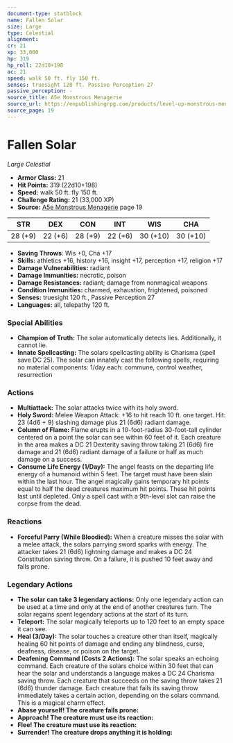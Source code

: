 ```yaml
---
document-type: statblock
name: Fallen Solar
size: Large
type: Celestial
alignment: 
cr: 21
xp: 33,000
hp: 319
hp_roll: 22d10+198
ac: 21
speed: walk 50 ft. fly 150 ft.
senses: truesight 120 ft. Passive Perception 27
passive_perception: -
source_title: A5e Monstrous Menagerie
source_url: https://enpublishingrpg.com/products/level-up-monstrous-menagerie-a5e
source_page: 19
---
```


# Fallen Solar

*Large* *Celestial*

- **Armor Class:** 21
- **Hit Points:** 319 (22d10+198)
- **Speed:** walk 50 ft. fly 150 ft.
- **Challenge Rating:** 21 (33,000 XP)
- **Source:** [A5e Monstrous Menagerie](https://enpublishingrpg.com/products/level-up-monstrous-menagerie-a5e) page 19

| STR | DEX | CON | INT | WIS | CHA |
| --- | --- | --- | --- | --- | --- |
| 28 (+9) | 22 (+6) | 28 (+9) | 22 (+6) | 30 (+10) | 30 (+10) |

- **Saving Throws**: Wis +0, Cha +17
- **Skills:** athletics +16, history +16, insight +17, perception +17, religion +17
- **Damage Vulnerabilities:** radiant
- **Damage Immunities:** necrotic, poison
- **Damage Resistances:** radiant; damage from nonmagical weapons
- **Condition Immunities:** charmed, exhaustion, frightened, poisoned
- **Senses:** truesight 120 ft., Passive Perception 27
- **Languages:** all, telepathy 120 ft.

### Special Abilities

- **Champion of Truth:** The solar automatically detects lies. Additionally, it cannot lie.
- **Innate Spellcasting:** The solars spellcasting ability is Charisma (spell save DC 25). The solar can innately cast the following spells, requiring no material components: 1/day each: commune, control weather, resurrection

### Actions

- **Multiattack:** The solar attacks twice with its holy sword.
- **Holy Sword:** Melee Weapon Attack: +16 to hit  reach 10 ft.  one target. Hit: 23 (4d6 + 9) slashing damage plus 21 (6d6) radiant damage.
- **Column of Flame:** Flame erupts in a 10-foot-radius  30-foot-tall cylinder centered on a point the solar can see within 60 feet of it. Each creature in the area makes a DC 21 Dexterity saving throw  taking 21 (6d6) fire damage and 21 (6d6) radiant damage of a failure  or half as much damage on a success.
- **Consume Life Energy (1/Day):** The angel feasts on the departing life energy of a humanoid within 5 feet. The target must have been slain within the last hour. The angel magically gains temporary hit points equal to half the dead creatures maximum hit points. These hit points last until depleted. Only a spell cast with a 9th-level slot can raise the corpse from the dead.

### Reactions

- **Forceful Parry (While Bloodied):** When a creature misses the solar with a melee attack, the solars parrying sword sparks with energy. The attacker takes 21 (6d6) lightning damage and makes a DC 24 Constitution saving throw. On a failure, it is pushed 10 feet away and falls prone.



### Legendary Actions

- **The solar can take 3 legendary actions:** Only one legendary action can be used at a time and only at the end of another creatures turn. The solar regains spent legendary actions at the start of its turn.
- **Teleport:** The solar magically teleports up to 120 feet to an empty space it can see.
- **Heal (3/Day):** The solar touches a creature other than itself, magically healing 60 hit points of damage and ending any blindness, curse, deafness, disease, or poison on the target.
- **Deafening Command (Costs 2 Actions):** The solar speaks an echoing command. Each creature of the solars choice within 30 feet that can hear the solar and understands a language makes a DC 24 Charisma saving throw. Each creature that succeeds on the saving throw takes 21 (6d6) thunder damage. Each creature that fails its saving throw immediately takes a certain action, depending on the solars command. This is a magical charm effect.
- **Abase yourself! The creature falls prone:** 
- **Approach! The creature must use its reaction:** 
- **Flee! The creature must use its reaction:** 
- **Surrender! The creature drops anything it is holding:** 
